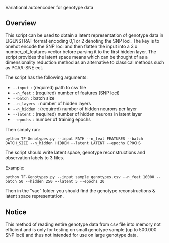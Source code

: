 Variational autoencoder for genotype data

## Overview

This script can be used to obtain a latent representation of genotype data in EIGENSTRAT format encoding 0,1 or 2 denoting the SNP loci. The key is to onehot encode the SNP loci and then flatten the input into a 3 x number_of_features vector before parsing it to the first hidden layer. The script provides the latent space means which can be thought of as a dimensionality reduction method as an alternative to classical methods such as PCA/t-SNE ect.

The script has the following arguments:

- ```--input ```: (required) path to csv file
- ```--n_feat ```: (required) number of features (SNP loci)
- ```--batch ```: batch size
- ```--n_layers ```: number of hidden layers
- ```--n_hidden ```: (required) number of hidden neurons per layer
- ```--latent ```: (required) number of hidden neurons in latent layer
- ```--epochs ```: number of training epochs


Then simply run:

```python TF-Genotypes.py --input PATH --n_feat FEATURES --batch BATCH_SIZE --n_hidden HIDDEN --latent LATENT --epochs EPOCHS ```

The script should write latent space, genotype reconstructions and observation labels to 3 files.

Example:

```python TF-Genotypes.py --input sample_genotypes.csv --n_feat 10000 --batch 50 --hidden 250 --latent 5 --epochs 20```

Then in the "vae" folder you should find the genotype reconstructions & latent space representation. 

## Notice

This method of reading entire genotype data from csv file into memory not efficient and is only for testing on small genotype sample (up to 500.000 SNP loci) and thus not intended for use on large genotype data. 
